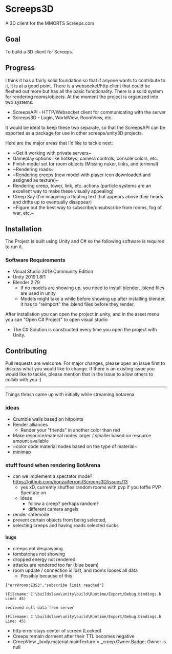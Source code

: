 # Screeps3D
A 3D client for the MMORTS Screeps.com

## Goal 
To build a 3D client for Screeps.

## Progress
I think it has a fairly solid foundation so that if anyone wants to contribute to it, it is at a good point. There is a websocket/http client that could be fleshed out more but has all the basic functionality. There is a solid system for rendering rooms/objects. At the moment the project is organized into two systems:

* ScreepsAPI - HTTP/Websocket client for communicating with the server
* Screeps3D - Login, WorldView, RoomView, etc.

It would be ideal to keep these two separate, so that the ScreepsAPI can be exported as a package for use in other screeps/unity3D projects. 

Here are the major areas that I'd like to tackle next: 
* ~Get it working with private servers~
* Gameplay options like hotkeys, camera controls, console colors, etc.
* Finish model set for room objects (Missing nuker, links, and terminal)
* ~Rendering roads~
* ~Rendering creeps (new model with player icon downloaded and assigned as texture)~
* Rendering creep, tower, link, etc. actions (particle systems are an excellent way to make these visually appealing)
* Creep Say (I'm imagining a floating text that appears above their heads and drifts up to eventually disappear)
* ~Figure out the best way to subscribe/unsubscribe from rooms, fog of war, etc.~
  

## Installation

The Project is built using Unity and C# so the following software is required to run it.

### Software Requirements
* Visual Studio 2019 Community Edition
* Unity 2019.1.8f1
* Blender 2.79
  * If no models are showing up, you need to install blender, .blend files are used in unity
  * Models might take a while before showing up after installing blender, it has to "reimport" the .blend files before they render.

After installation you can open the project in unity, and in the asset menu you can "Open C# Project" to open visual studio
* The C# Solution is constructed every time you open the project with Unity.

## Contributing
Pull requests are welcome. For major changes, please open an issue first to discuss what you would like to change. If there is an existing issue you would like to tackle, please mention that in the issue to allow others to collab with you :)


---
Things thmsn came up with initially while streaming botarena

### ideas
* Crumble walls based on hitpoints
* Render alliances
  * Render your "friends" in another color than red
* Make resource/material nodes larger / smaller based on resource amount available
* ~color code material nodes based on the type of material~
* minimap

### stuff found when rendering BotArena
 * can we implement a spectator mode? https://github.com/bonzaiferroni/Screeps3D/issues/13
   * yes xD, currently shuffles random rooms with pvp if you toffle PVP Spectate on
   * ideas
     * follow a creep? perhaps random?
     * different camera angels
 * render safemode
 * prevent certain objects from being selected, 
 * selecting creeps and having roads selected sucks
 
 #### bugs
* creeps not despawning
* tombstones not showing
* dropped energy not rendered
* attacks are rendered too far (blue beam)
* room update / connection is lost, and rooms looses all data
  * Possibly because of this
```
["err@room:E3S3","subscribe limit reached"]
 
(Filename: C:\buildslave\unity\build\Runtime/Export/Debug.bindings.h Line: 45)

recieved null data from server
 
(Filename: C:\buildslave\unity\build\Runtime/Export/Debug.bindings.h Line: 45)
```
* http error stays center of screen (Locked)
* Creeps remain dorment after their TTL becomes negative
* CreepView _body.material.mainTexture = _creep.Owner.Badge; Owner is null



